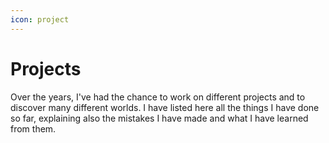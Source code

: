 ```yaml
---
icon: project
---
```

# Projects
Over the years, I've had the chance to work on different projects and to discover many different worlds. I have listed here all the things I have done so far, explaining also the mistakes I have made and what I have learned from them.